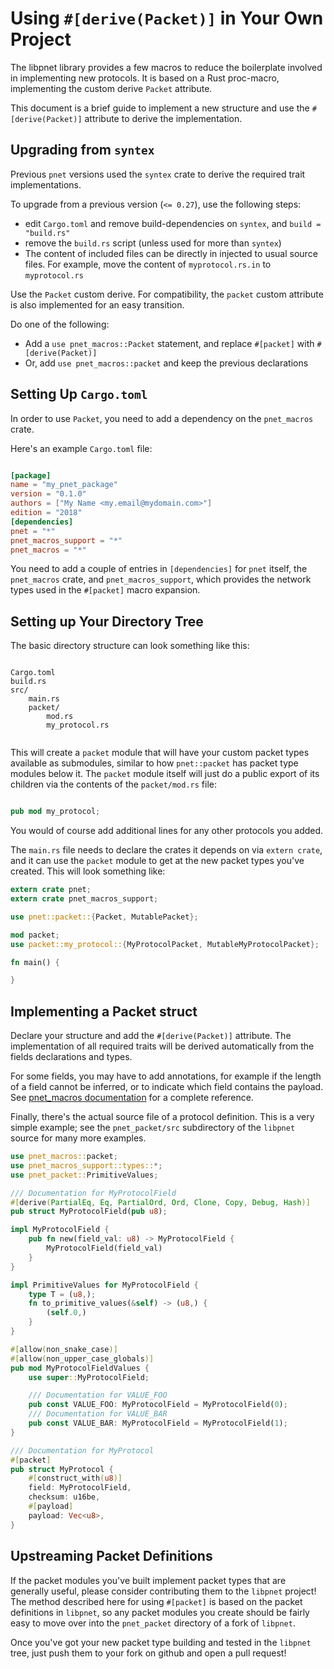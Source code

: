 Using `#[derive(Packet)]` in Your Own Project
=============================================

The libpnet library provides a few macros to reduce the boilerplate involved in
implementing new protocols. It is based on a Rust proc-macro,
implementing the custom derive `Packet` attribute.

This document is a brief guide to implement a new structure and use the
`#[derive(Packet)]` attribute to derive the implementation.

Upgrading from `syntex`
-----------------------

Previous `pnet` versions used the `syntex` crate to derive the required trait
implementations.

To upgrade from a previous version (`<= 0.27`), use the following steps:
- edit `Cargo.toml` and remove build-dependencies on `syntex`, and `build =
  "build.rs"`
- remove the `build.rs` script (unless used for more than `syntex`)
- The content of included files can be directly in injected to usual source
  files. For example, move the content of `myprotocol.rs.in` to `myprotocol.rs`

Use the `Packet` custom derive. For compatibility, the `packet` custom attribute
is also implemented for an easy transition.

Do one of the following:
- Add a `use pnet_macros::Packet` statement, and replace `#[packet]` with
  `#[derive(Packet)]`
- Or, add `use pnet_macros::packet` and keep the previous declarations

Setting Up `Cargo.toml`
-----------------------

In order to use `Packet`, you need to add a dependency on the `pnet_macros` crate.

Here's an example `Cargo.toml` file:

```toml

[package]
name = "my_pnet_package"
version = "0.1.0"
authors = ["My Name <my.email@mydomain.com>"]
edition = "2018"
[dependencies]
pnet = "*"
pnet_macros_support = "*"
pnet_macros = "*"

```

You need to add a couple of entries in `[dependencies]` for `pnet` itself,
the `pnet_macros` crate, and `pnet_macros_support`, which provides the network types
used in the `#[packet]` macro expansion.

Setting up Your Directory Tree
------------------------------

The basic directory structure can look something like this:

```

Cargo.toml
build.rs
src/
    main.rs
    packet/
        mod.rs
        my_protocol.rs
        
```

This will create a `packet` module that will have your custom packet types
available as submodules, similar to how `pnet::packet` has packet type modules
below it. The `packet` module itself will just do a public export of its
children via the contents of the `packet/mod.rs` file:

```rust

pub mod my_protocol;

```

You would of course add additional lines for any other protocols you added.

The `main.rs` file needs to declare the crates it depends on via `extern crate`,
and it can use the `packet` module to get at the new packet types you've
created. This will look something like:

```rust
extern crate pnet;
extern crate pnet_macros_support;

use pnet::packet::{Packet, MutablePacket};

mod packet;
use packet::my_protocol::{MyProtocolPacket, MutableMyProtocolPacket};

fn main() {

}

```


Implementing a Packet struct
----------------------------

Declare your structure and add the `#[derive(Packet)]` attribute. The
implementation of all required traits will be derived automatically from the
fields declarations and types.

For some fields, you may have to add annotations, for example if the length of a
field cannot be inferred, or to indicate which field contains the payload.
See [pnet_macros documentation](https://docs.rs/pnet_macros/) for a complete
reference.

Finally, there's the actual source file of a protocol definition.
This is a very simple example; see the `pnet_packet/src` subdirectory of the `libpnet`
source for many more examples.

```rust
use pnet_macros::packet;
use pnet_macros_support::types::*;
use pnet_packet::PrimitiveValues;

/// Documentation for MyProtocolField
#[derive(PartialEq, Eq, PartialOrd, Ord, Clone, Copy, Debug, Hash)]
pub struct MyProtocolField(pub u8);

impl MyProtocolField {
    pub fn new(field_val: u8) -> MyProtocolField {
        MyProtocolField(field_val)
    }
}

impl PrimitiveValues for MyProtocolField {
    type T = (u8,);
    fn to_primitive_values(&self) -> (u8,) {
        (self.0,)
    }
}

#[allow(non_snake_case)]
#[allow(non_upper_case_globals)]
pub mod MyProtocolFieldValues {
    use super::MyProtocolField;

    /// Documentation for VALUE_FOO
    pub const VALUE_FOO: MyProtocolField = MyProtocolField(0);
    /// Documentation for VALUE_BAR
    pub const VALUE_BAR: MyProtocolField = MyProtocolField(1);
}

/// Documentation for MyProtocol
#[packet]
pub struct MyProtocol {
    #[construct_with(u8)]
    field: MyProtocolField,
    checksum: u16be,
    #[payload]
    payload: Vec<u8>,
}
```

Upstreaming Packet Definitions
------------------------------

If the packet modules you've built implement packet types that are generally
useful, please consider contributing them to the `libpnet` project! The method
described here for using `#[packet]` is based on the packet definitions in
`libpnet`, so any packet modules you create should be fairly easy to move over
into the `pnet_packet` directory of a fork of `libpnet`.

Once you've got your new packet type building and tested in the `libpnet` tree,
just push them to your fork on github and open a pull request!
